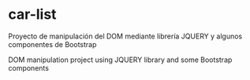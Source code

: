 # car-list
Proyecto de manipulación del DOM mediante librería JQUERY y algunos componentes de Bootstrap

DOM manipulation project using JQUERY library and some Bootstrap components
